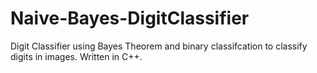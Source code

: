 # Naive-Bayes-DigitClassifier
Digit Classifier using Bayes Theorem and binary classifcation to classify digits in images.
Written in C++.
